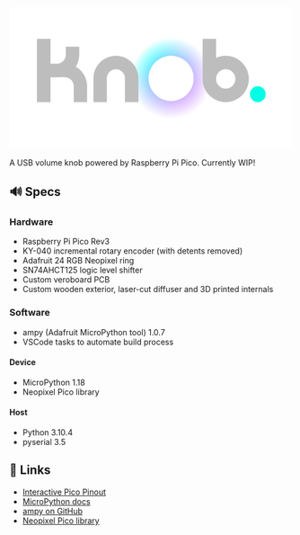 ![](images/logo.png)

A USB volume knob powered by Raspberry Pi Pico. Currently WIP!

## 🔊 Specs
### Hardware
- Raspberry Pi Pico Rev3
- KY-040 incremental rotary encoder (with detents removed)
- Adafruit 24 RGB Neopixel ring
- SN74AHCT125 logic level shifter
- Custom veroboard PCB
- Custom wooden exterior, laser-cut diffuser and 3D printed internals

### Software
- ampy (Adafruit MicroPython tool) 1.0.7
- VSCode tasks to automate build process

#### Device
- MicroPython 1.18
- Neopixel Pico library

#### Host
- Python 3.10.4
- pyserial 3.5

## 🎵 Links
- [Interactive Pico Pinout](https://pico.pinout.xyz/)
- [MicroPython docs](https://docs.micropython.org/en/latest/index.html)
- [ampy on GitHub](https://github.com/scientifichackers/ampy)
- [Neopixel Pico library](https://github.com/blaz-r/pi_pico_neopixel)
